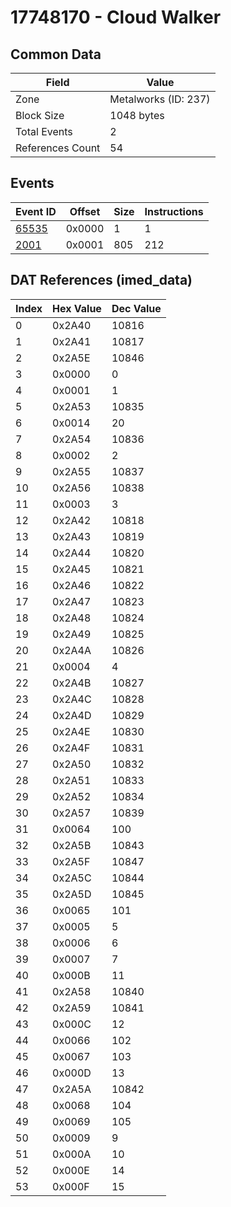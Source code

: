 # 17748170 - Cloud Walker

## Common Data

| Field            | Value                |
|------------------|----------------------|
| Zone             | Metalworks (ID: 237) |
| Block Size       | 1048 bytes           |
| Total Events     | 2                    |
| References Count | 54                   |

## Events

| Event ID            | Offset   |   Size |   Instructions |
|---------------------|----------|--------|----------------|
| [65535](./65535.md) | 0x0000   |      1 |              1 |
| [2001](./2001.md)   | 0x0001   |    805 |            212 |

## DAT References (imed_data)

|   Index | Hex Value   |   Dec Value |
|---------|-------------|-------------|
|       0 | 0x2A40      |       10816 |
|       1 | 0x2A41      |       10817 |
|       2 | 0x2A5E      |       10846 |
|       3 | 0x0000      |           0 |
|       4 | 0x0001      |           1 |
|       5 | 0x2A53      |       10835 |
|       6 | 0x0014      |          20 |
|       7 | 0x2A54      |       10836 |
|       8 | 0x0002      |           2 |
|       9 | 0x2A55      |       10837 |
|      10 | 0x2A56      |       10838 |
|      11 | 0x0003      |           3 |
|      12 | 0x2A42      |       10818 |
|      13 | 0x2A43      |       10819 |
|      14 | 0x2A44      |       10820 |
|      15 | 0x2A45      |       10821 |
|      16 | 0x2A46      |       10822 |
|      17 | 0x2A47      |       10823 |
|      18 | 0x2A48      |       10824 |
|      19 | 0x2A49      |       10825 |
|      20 | 0x2A4A      |       10826 |
|      21 | 0x0004      |           4 |
|      22 | 0x2A4B      |       10827 |
|      23 | 0x2A4C      |       10828 |
|      24 | 0x2A4D      |       10829 |
|      25 | 0x2A4E      |       10830 |
|      26 | 0x2A4F      |       10831 |
|      27 | 0x2A50      |       10832 |
|      28 | 0x2A51      |       10833 |
|      29 | 0x2A52      |       10834 |
|      30 | 0x2A57      |       10839 |
|      31 | 0x0064      |         100 |
|      32 | 0x2A5B      |       10843 |
|      33 | 0x2A5F      |       10847 |
|      34 | 0x2A5C      |       10844 |
|      35 | 0x2A5D      |       10845 |
|      36 | 0x0065      |         101 |
|      37 | 0x0005      |           5 |
|      38 | 0x0006      |           6 |
|      39 | 0x0007      |           7 |
|      40 | 0x000B      |          11 |
|      41 | 0x2A58      |       10840 |
|      42 | 0x2A59      |       10841 |
|      43 | 0x000C      |          12 |
|      44 | 0x0066      |         102 |
|      45 | 0x0067      |         103 |
|      46 | 0x000D      |          13 |
|      47 | 0x2A5A      |       10842 |
|      48 | 0x0068      |         104 |
|      49 | 0x0069      |         105 |
|      50 | 0x0009      |           9 |
|      51 | 0x000A      |          10 |
|      52 | 0x000E      |          14 |
|      53 | 0x000F      |          15 |
